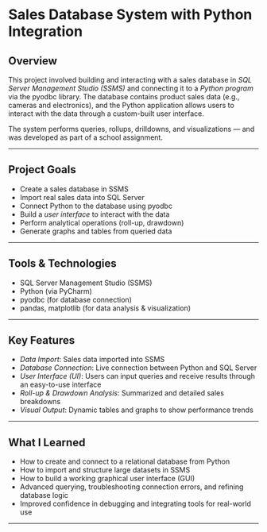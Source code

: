 #  Sales Database System with Python Integration

## Overview
This project involved building and interacting with a sales database in *SQL Server Management Studio (SSMS)* and connecting it to a *Python program* via the pyodbc library. The database contains product sales data (e.g., cameras and electronics), and the Python application allows users to interact with the data through a custom-built user interface.

The system performs queries, rollups, drilldowns, and visualizations — and was developed as part of a school assignment.

---

## Project Goals
- Create a sales database in SSMS
- Import real sales data into SQL Server
- Connect Python to the database using pyodbc
- Build a *user interface* to interact with the data
- Perform analytical operations (roll-up, drawdown)
- Generate graphs and tables from queried data

---

## Tools & Technologies
- SQL Server Management Studio (SSMS)
- Python (via PyCharm)
- pyodbc (for database connection)
- pandas, matplotlib (for data analysis & visualization)

---

## Key Features
- *Data Import*: Sales data imported into SSMS
-  *Database Connection*: Live connection between Python and SQL Server
- *User Interface (UI)*: Users can input queries and receive results through an easy-to-use interface
-  *Roll-up & Drawdown Analysis*: Summarized and detailed sales breakdowns
-  *Visual Output*: Dynamic tables and graphs to show performance trends

---

## What I Learned
- How to create and connect to a relational database from Python
- How to import and structure large datasets in SSMS
- How to build a working graphical user interface (GUI)
- Advanced querying, troubleshooting connection errors, and refining database logic
- Improved confidence in debugging and integrating tools for real-world use

---
